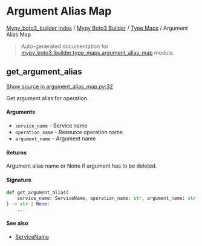 # Argument Alias Map

[Mypy_boto3_builder Index](../../README.md#mypy_boto3_builder-index) /
[Mypy Boto3 Builder](../index.md#mypy-boto3-builder) /
[Type Maps](./index.md#type-maps) /
Argument Alias Map

> Auto-generated documentation for [mypy_boto3_builder.type_maps.argument_alias_map](https://github.com/youtype/mypy_boto3_builder/blob/main/mypy_boto3_builder/type_maps/argument_alias_map.py) module.

## get_argument_alias

[Show source in argument_alias_map.py:32](https://github.com/youtype/mypy_boto3_builder/blob/main/mypy_boto3_builder/type_maps/argument_alias_map.py#L32)

Get argument alias for operation.

#### Arguments

- `service_name` - Service name
- `operation_name` - Resource operation name
- `argument_name` - Argument name

#### Returns

Argument alias name or None if argument has to be deleted.

#### Signature

```python
def get_argument_alias(
    service_name: ServiceName, operation_name: str, argument_name: str
) -> str | None:
    ...
```

#### See also

- [ServiceName](../service_name.md#servicename)
